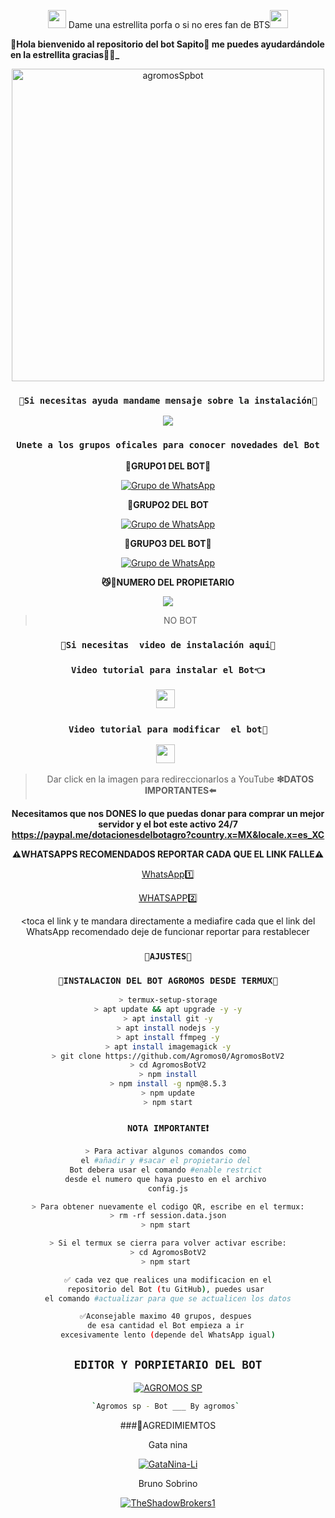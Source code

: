 <P align="center">
<img src="https://i.gifer.com/origin/84/84b7d7e62befb51f831bc0ed938c8742.gif" width="29px"> Dame una estrellita porfa o si no eres fan de BTS<img src="https://thumbs.gfycat.com/AdolescentAgileCoqui-size_restricted.gif" width="29px">

**💚Hola bienvenido al repositorio del bot Sapito💚 me puedes ayudardándole en la estrellita gracias💚👻_**

<div align="center">
<img src="https://i.ytimg.com/vi/nkhVzxXnuSQ/maxresdefault.jpg" alt="agromosSpbot" width="500" />


### `💚Si necesitas ayuda mandame mensaje sobre la instalación💚`
<a href="http://wa.me/18178659441" target="blank"><img src="https://img.shields.io/badge/Whatsapp-30302f?style=flat&logo=whatsapp" /></a>
### `Unete a los grupos oficales para conocer novedades del Bot`
**🔰GRUPO1 DEL BOT🔰**

[![Grupo de WhatsApp](https://img.shields.io/badge/WhatsApp%20Group-25D366?style=for-the-badge&logo=whatsapp&logoColor=white)](https://chat.whatsapp.com/JiONzKmPvB25su65XzAbqA)

**🔰GRUPO2 DEL BOT**

[![Grupo de WhatsApp](https://img.shields.io/badge/WhatsApp%20Group-25D366?style=for-the-badge&logo=whatsapp&logoColor=white)](https://chat.whatsapp.com/BzLd8kaNMj24Hmu95tsiE2)

**🔰GRUPO3 DEL BOT🔰**

[![Grupo de WhatsApp](https://img.shields.io/badge/WhatsApp%20Group-25D366?style=for-the-badge&logo=whatsapp&logoColor=white)](https://chat.whatsapp.com/K0UCo7igED92q9c1w2DiEH)

**😼💚NUMERO DEL  PROPIETARIO**

<a href="http://wa.me/18178659441" target="blank"><img src="https://img.shields.io/badge/AGROMOS_SP-25D366?style=for-the-badge&logo=whatsapp&logoColor=white" /></a>
> NO BOT


### `💚Si necesitas  video de instalación aqui💚`
### `Video tutorial para instalar el Bot👈`
<a href="https://youtu.be/pZQqL51epBY"><img height="30" src="https://img.shields.io/badge/YouTube-FF0000?style=for-the-badge&logo=youtube&logoColor=white"></a>&nbsp;&nbsp;
### `Video tutorial para modificar  el bot🔰`
<a href="https://youtu.be/Te6QBSZzXVU"><img height="30" src="https://img.shields.io/badge/YouTube-FF0000?style=for-the-badge&logo=youtube&logoColor=white"></a>&nbsp;&nbsp;
> Dar click en la imagen para redireccionarlos a YouTube
**❇DATOS IMPORTANTES⬅️**

**Necesitamos que nos DONES lo que puedas donar  para comprar  un mejor servidor y el bot este activo 24/7 https://paypal.me/dotacionesdelbotagro?country.x=MX&locale.x=es_XC**

**⚠️WHATSAPPS RECOMENDADOS REPORTAR CADA QUE EL LINK FALLE⚠️**

[WhatsApp1️⃣](https://www.mediafire.com/file/g475ph68h8c047y/WhatsApp_2.21.19.21%25282%2529.apk/file)

[WHATSAPP2️⃣](https://www.mediafire.com/file/pxfksca3yatav5f/%25E0%25A6%2594%25E0%25A7%25A3%25CD%25A1%25CD%259C%25E2%258D%25A3%25E2%2582%25AE%25C9%2584%25C9%258C%25C9%2583%25C3%2598%25E0%25AF%2580%25CD%259C%25E2%2582%25A6%25C6%2597%25E2%2582%25AE%25C9%258C%25C3%2598%25E2%259E%25A3%25E2%259C%25AA_%25E2%25A9%2594-7.apk/file)

<toca el link y te mandara directamente a mediafire 
cada que el link del WhatsApp recomendado deje de funcionar reportar para restablecer 

### `📛AJUSTES📛`

### `🤖INSTALACION DEL BOT AGROMOS DESDE TERMUX🤖`
```bash
> termux-setup-storage
> apt update && apt upgrade -y -y
> apt install git -y
> apt install nodejs -y
> apt install ffmpeg -y
> apt install imagemagick -y
> git clone https://github.com/Agromos0/AgromosBotV2
> cd AgromosBotV2
> npm install
> npm install -g npm@8.5.3
> npm update
> npm start
```
### `NOTA IMPORTANTE❗`
```bash
> Para activar algunos comandos como 
el #añadir y #sacar el propietario del 
Bot debera usar el comando #enable restrict 
desde el numero que haya puesto en el archivo 
config.js

> Para obtener nuevamente el codigo QR, escribe en el termux:
> rm -rf session.data.json
> npm start 

> Si el termux se cierra para volver activar escribe:
> cd AgromosBotV2
> npm start 

✅ cada vez que realices una modificacion en el
repositorio del Bot (tu GitHub), puedes usar 
el comando #actualizar para que se actualicen los datos

✅Aconsejable maximo 40 grupos, despues 
de esa cantidad el Bot empieza a ir 
excesivamente lento (depende del WhatsApp igual)
```
## `EDITOR Y PORPIETARIO DEL BOT` 


[![AGROMOS SP](https://github.com/Agromos0/AgromosBotV2.png?size=100)](https://github.com/Agromos0/AgromosBotV2)
```bash
`Agromos sp - Bot ___ By agromos` 
```
###💚AGREDIMIEMTOS

Gata nina


[![GataNina-Li](https://github.com/GataNina-Li.png?size=100)](https://github.com/GataNina-Li) 

 
Bruno Sobrino 

[![TheShadowBrokers1](https://github.com/BrunoSobrino.png?size=100)](https://github.com/BrunoSobrino)
